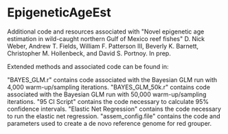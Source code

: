 # EpigeneticAgeEst
Additional code and resources associated with "Novel epigenetic age estimation in wild-caught northern Gulf of Mexico reef fishes" D. Nick Weber, Andrew T. Fields, William F. Patterson III, Beverly K. Barnett, Christopher M. Hollenbeck, and David S. Portnoy. In prep.

Extended methods and associated code can be found in:

"BAYES_GLM.r" contains code associated with the Bayesian GLM run with 4,000 warm-up/sampling iterations.
"BAYES_GLM_50k.r" contains code associated with the Bayesian GLM run with 50,000 warm-up/sampling iterations.
"95 CI Script" contains the code necessary to calculate 95% confidence intervals.
"Elastic Net Regression" contains the code necessary to run the elastic net regression.
"assem_config.file" contains the code and parameters used to create a de novo reference genome for red grouper.
